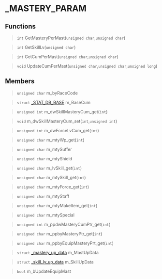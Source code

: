 # _MASTERY_PARAM
 
## Functions
 
> `int` GetMasteryPerMast(`unsigned char`,`unsigned char`)
 
> `int` GetSkillLv(`unsigned char`)
 
> `int` GetCumPerMast(`unsigned char`,`unsigned char`)
 
> `void` UpdateCumPerMast(`unsigned char`,`unsigned char`,`unsigned long`)
 
## Members
 
> `unsigned char` m_byRaceCode
 
> `struct` [_STAT_DB_BASE](lua/classes/_STAT_DB_BASE.md) m_BaseCum
 
> `unsigned int` m_dwSkillMasteryCum_get(`int`)
 
> `void` m_dwSkillMasteryCum_set(`int`,`unsigned int`)
 
> `unsigned int` m_dwForceLvCum_get(`int`)
 
> `unsigned char` m_mtyWp_get(`int`)
 
> `unsigned char` m_mtySuffer
 
> `unsigned char` m_mtyShield
 
> `unsigned char` m_lvSkill_get(`int`)
 
> `unsigned char` m_mtySkill_get(`int`)
 
> `unsigned char` m_mtyForce_get(`int`)
 
> `unsigned char` m_mtyStaff
 
> `unsigned char` m_mtyMakeItem_get(`int`)
 
> `unsigned char` m_mtySpecial
 
> `unsigned int` m_ppdwMasteryCumPtr_get(`int`)
 
> `unsigned char` m_ppbyMasteryPtr_get(`int`)
 
> `unsigned char` m_ppbyEquipMasteryPrt_get(`int`)
 
> `struct` [_mastery_up_data](lua/classes/_mastery_up_data.md) m_MastUpData
 
> `struct` [_skill_lv_up_data](lua/classes/_skill_lv_up_data.md) m_SkillUpData
 
> `bool` m_bUpdateEquipMast
 
